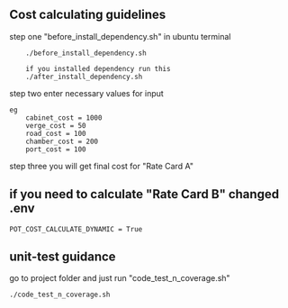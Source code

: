 ## Cost calculating guidelines
step one "before_install_dependency.sh" in ubuntu terminal
```
    ./before_install_dependency.sh

    if you installed dependency run this
    ./after_install_dependency.sh

```
step two enter necessary values for input
```
eg
    cabinet_cost = 1000
    verge_cost = 50
    road_cost = 100
    chamber_cost = 200
    port_cost = 100
```
step three you will get final cost for "Rate Card A"

## if you need to calculate "Rate Card B" changed .env
```
POT_COST_CALCULATE_DYNAMIC = True
```
## unit-test guidance
go to project folder and just run "code_test_n_coverage.sh"
```
./code_test_n_coverage.sh

